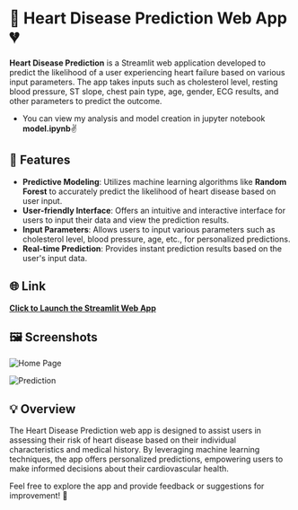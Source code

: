 # 💓 Heart Disease Prediction Web App 💔

**Heart Disease Prediction** is a Streamlit web application developed to predict the likelihood of a user experiencing heart failure based on various input parameters. The app takes inputs such as cholesterol level, resting blood pressure, ST slope, chest pain type, age, gender, ECG results, and other parameters to predict the outcome.
-  You can view my analysis and model creation in jupyter notebook **model.ipynb**✌️ 
## 🚀 Features

- **Predictive Modeling**: Utilizes machine learning algorithms like **Random Forest** to accurately predict the likelihood of heart disease based on user input.
- **User-friendly Interface**: Offers an intuitive and interactive interface for users to input their data and view the prediction results.
- **Input Parameters**: Allows users to input various parameters such as cholesterol level, blood pressure, age, etc., for personalized predictions.
- **Real-time Prediction**: Provides instant prediction results based on the user's input data.

## 🌐 Link

[**Click to Launch the Streamlit Web App**](https://heart-disease-predictor-gn6wvrwqzgpofr7eecpzht.streamlit.app/)

## 🖼️ Screenshots

![**Home Page**](https://github.com/Singireddysai/heart-disease-predictor/assets/150368223/4e8d86cf-1bd6-4a73-89a8-80e846015880)

![**Prediction**](https://github.com/Singireddysai/heart-disease-predictor/assets/150368223/b0ddf38f-786a-407a-a356-ad93aa109c79)

## 💡 Overview

The Heart Disease Prediction web app is designed to assist users in assessing their risk of heart disease based on their individual characteristics and medical history. By leveraging machine learning techniques, the app offers personalized predictions, empowering users to make informed decisions about their cardiovascular health.

Feel free to explore the app and provide feedback or suggestions for improvement! 📩
